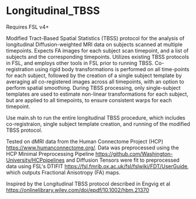 # Longitudinal_TBSS

Requires FSL v4+

Modified Tract-Based Spatial Statistics (TBSS) protocol for the analysis of longitudinal Diffusion-weighted MRI data on subjects scanned
at multiple timepoints.
Expects FA images for each subject scan timepoint, and a list of subjects and the corresponding timepoints.
Utilizes existing TBSS protocols in FSL, and employs other tools in FSL prior to running TBSS. Co-registration using rigid body 
transformations is performed on all time-points for each subject, followed by the creation of a single subject template by averaging 
all co-registered images across all timepoints, with an option to perform spatial smoothing. During TBSS processing, only single-subject templates 
are used to estimate non-linear transformations for each subject, but are applied to all timepoints, to ensure consistent warps for each 
timepoint.

Use main.sh to run the entire longitudinal TBSS procedure, which includes co-registraion, single subject template creation, and running
of the modified TBSS protocol.

Tested on dMRI data from the Human Connectome Project (HCP) https://www.humanconnectome.org/. 
Data was preprocessed using the HCP Minimal Preprocessing Pipeline https://github.com/Washington-University/HCPpipelines and
Diffusion Tensors were fit to preprocessed data using FSL's DTIFIT https://fsl.fmrib.ox.ac.uk/fsl/fslwiki/FDT/UserGuide, which outputs 
Fractional Anisotropy (FA) maps.

Inspired by the Longitudinal TBSS protocol described in Engvig et al https://onlinelibrary.wiley.com/doi/epdf/10.1002/hbm.21370
